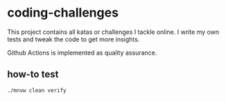 # coding-challenges

This project contains all katas or challenges I tackle online. I write my own tests and tweak the code to get more
insights.

Github Actions is implemented as quality assurance.

## how-to test 

``./mnvw clean verify``